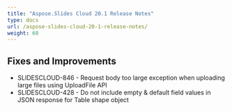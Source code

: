 ```yaml
---
title: "Aspose.Slides Cloud 20.1 Release Notes"
type: docs
url: /aspose-slides-cloud-20-1-release-notes/
weight: 60
---
```


## **Fixes and Improvements**
- SLIDESCLOUD-846 - Request body too large exception when uploading large files using UploadFile API
- SLIDESCLOUD-428 - Do not include empty & default field values in JSON response for Table shape object
